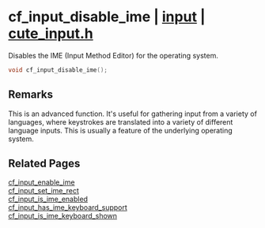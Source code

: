 # cf_input_disable_ime | [input](https://github.com/RandyGaul/cute_framework/blob/master/docs/input_readme.md) | [cute_input.h](https://github.com/RandyGaul/cute_framework/blob/master/include/cute_input.h)

Disables the IME (Input Method Editor) for the operating system.

```cpp
void cf_input_disable_ime();
```

## Remarks

This is an advanced function. It's useful for gathering input from a variety of languages, where keystrokes are translated into a variety
of different language inputs. This is usually a feature of the underlying operating system.

## Related Pages

[cf_input_enable_ime](https://github.com/RandyGaul/cute_framework/blob/master/docs/input/cf_input_enable_ime.md)  
[cf_input_set_ime_rect](https://github.com/RandyGaul/cute_framework/blob/master/docs/input/cf_input_set_ime_rect.md)  
[cf_input_is_ime_enabled](https://github.com/RandyGaul/cute_framework/blob/master/docs/input/cf_input_is_ime_enabled.md)  
[cf_input_has_ime_keyboard_support](https://github.com/RandyGaul/cute_framework/blob/master/docs/input/cf_input_has_ime_keyboard_support.md)  
[cf_input_is_ime_keyboard_shown](https://github.com/RandyGaul/cute_framework/blob/master/docs/input/cf_input_is_ime_keyboard_shown.md)  
